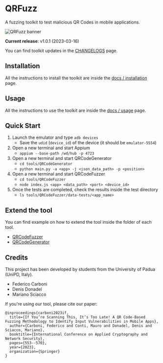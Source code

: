 # QRFuzz

A fuzzing toolkit to test malicious QR Codes in mobile applications.

![QRFuzz banner](docs/images/qrfuzz-banner.png)

**Current release**: v1.0.1 (2023-03-16)

You can find toolkit updates in the [CHANGELOGS](CHANGELOGS.md) page.

## Installation

All the instructions to install the toolkit are inside the [docs / installation](docs/installation.md) page.

## Usage

All the instructions to use the toolkit are inside the [docs / usage](docs/usage.md) page.

## Quick Start

1. Launch the emulator and type `adb devices`
    - Save the `udid` (`device_id`) of the device (it should be `emulator-5554`)
2. Open a new terminal and start Appium
    - `appium --base-path /wd/hub -p 4723`
3. Open a new terminal and start QRCodeGenerator
    - `cd tools/QRCodeGenerator`
    - `python main.py -a <app> -j <json_data_path> -p <position>`
4. Open a new terminal and start QRCodeFuzzer
    - `cd tools/QRCodeFuzzer`
    - `node index.js <app> <data_path> <port> <device_id>`
5. Once the tests are completed, check the results inside the test directory
    - `ls tools/QRCodeFuzzer/data-tests/<app_name>`

## Extend the tool

You can find example on how to extend the tool inside the folder of each tool.

- [QRCodeFuzzer](tools/QRCodeFuzzer/README.md)
- [QRCodeGenerator](tools/QRCodeGenerator/README.md)

## Credits

This project has been developed by students from the University of Padua (UniPD, Italy).

- Federico Carboni
- Denis Donadel
- Mariano Sciacco

If you're using our tool, please cite our paper: 
```
@inproceedings{carboni2023if,
  title={If You’re Scanning This, It’s Too Late! A QR Code-Based Fuzzing Methodology to Identify Input Vulnerabilities in Mobile Apps},
  author={Carboni, Federico and Conti, Mauro and Donadel, Denis and Sciacco, Mariano},
  booktitle={International Conference on Applied Cryptography and Network Security},
  pages={553--570},
  year={2023},
  organization={Springer}
}
```


